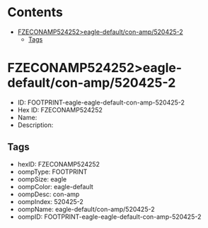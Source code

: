 



Contents
========

* [FZECONAMP524252>eagle-default/con-amp/520425-2](#fzeconamp524252eagle-defaultcon-amp520425-2)
	* [Tags](#tags)

# FZECONAMP524252>eagle-default/con-amp/520425-2

- ID: FOOTPRINT-eagle-eagle-default-con-amp-520425-2
- Hex ID: FZECONAMP524252
- Name: 
- Description: 

## Tags

- hexID: FZECONAMP524252
- oompType: FOOTPRINT
- oompSize: eagle
- oompColor: eagle-default
- oompDesc: con-amp
- oompIndex: 520425-2
- oompName: eagle-default/con-amp/520425-2
- oompID: FOOTPRINT-eagle-eagle-default-con-amp-520425-2
